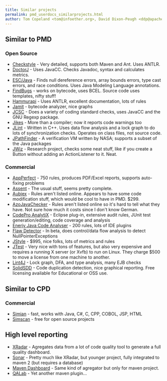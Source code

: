```yaml
---
title: Similar projects
permalink: pmd_userdocs_similarprojects.html
author: Tom Copeland <tom@infoether.org>, David Dixon-Peugh <ddp@apache.org>
---
```


## Similar to PMD

### Open Source

*   <a href="http://checkstyle.sourceforge.net/">Checkstyle</a> - Very detailed, supports both Maven and Ant.
    Uses ANTLR.
*   <a href="http://doctorj.sourceforge.net">DoctorJ</a> - Uses JavaCC.  Checks Javadoc, syntax and calculates metrics.
*   <a href="http://web.archive.org/web/20110721133755/http://kind.ucd.ie/products/opensource/ESCJava2/">ESC/Java</a> -
    Finds null dereference errors, array bounds errors, type cast errors, and race conditions.
    Uses Java Modeling Language annotations.
*   <a href="http://findbugs.sourceforge.net/">FindBugs</a> - works on bytecode, uses BCEL.  Source code uses
    templates, nifty stuff!
*   <a href="http://www.hammurapi.biz/hammurapi-biz/ef/xmenu/hammurapi-group/products/hammurapi/index.html">Hammurapi</a> -
    Uses ANTLR, excellent documentation, lots of rules
*   <a href="http://grothoff.org/christian/xtc/jamit/">Jamit</a> - bytecode analyzer, nice graphs
*   <a href="http://jcsc.sourceforge.net/">JCSC</a> - Does a variety of coding standard checks, uses JavaCC and
    the GNU Regexp package.
*   <a href="http://jikes.sourceforge.net/">Jikes</a> - More than a compiler; now it reports code warnings too
*   <a href="http://jlint.sourceforge.net/">JLint</a> - Written in C++.  Uses data flow analysis and a lock graph to
    do lots of synchronization checks.  Operates on class files, not source code.
*   <a href="http://javapathfinder.sourceforge.net/">JPathFinder</a> - A verification VM written by NASA;
    supports a subset of the Java packages
*   <a href="http://csdl.ics.hawaii.edu/research/jwiz/">JWiz</a> - Research project, checks some neat stuff, like if
    you create a Button without adding an ActionListener to it.  Neat.

### Commercial

*   <a href="http://www.appperfect.com/products/java-code-test.html">AppPerfect</a> - 750 rules,
    produces PDF/Excel reports, supports auto-fixing problems
*   <a href="http://web.archive.org/web/20070227171100/http://www.tcs.com/0_products/assent/assent_rules.htm#java">Assent</a> -
    The usual stuff, seems pretty complete.
*   <a href="http://web.archive.org/web/20060823080607/http://www.alajava.com/aubjex/products.htm">Aubjex</a> -
    Rules aren't listed online.  Appears to have some code modification stuff, which would be cool to have in PMD. $299.
*   <a href="http://www.andiz.de/azosystems/en/index.html">AzoJavaChecker</a> - Rules aren't listed online so it's
    hard to tell what they have.  Not sure how much it costs since I don't know German.
*   <a href="https://developers.google.com/java-dev-tools/codepro/doc/">CodePro AnalytiX</a> -
    Eclipse plug-in, extensive audit rules, JUnit test generation/editing, code coverage and analysis
*   <a href="http://www.enerjy.com/static-analysis.html">Enerjy Java Code Analyser</a> - 200 rules,
    lots of IDE plugins
*   <a href="http://www.excelsior-usa.com/fd.html">Flaw Detector</a> - In beta, does control/data flow analysis
    to detect NullPointerExceptions
*   <a href="http://www.mmsindia.com/jstyle.html">JStyle</a> - $995, nice folks, lots of metrics and rules
*   <a href="http://www.parasoft.com/jsp/products/jtest.jsp">JTest</a> - Very nice with tons of features,
    but also very expensive and requires a running X server (or Xvfb) to run on
    Linux.  They charge $500 to move a license from one machine to another.
*   <a href="http://www.jutils.com/index.html">Lint4J</a> - Lock graph, DFA, and type analysis, many EJB checks
*   <a href="http://www.solidsourceit.com/products/SolidSDD-code-duplication-cloning-analysis.html">SolidSDD</a> - Code
    duplication detection, nice graphical reporting. Free licensing available for Educational or OSS use.


## Similar to CPD

### Commercial

*   <a href="http://www.harukizaemon.com/simian/">Simian</a> - fast, works with Java, C#, C, CPP, COBOL, JSP, HTML
*   <a href="http://blue-edge.bg/download.html">Simscan</a> - free for open source projects

## High level reporting

*   <a href="http://xradar.sourceforge.net">XRadar</a> - Agregates data from a lot of code quality tool to generate
    a full quality dashboard.
*   <a href="http://www.sonarsource.com/">Sonar</a> - Pretty much like XRadar, but younger project, fully integrated
    to maven 2 (but requires a database)
*   <a href="http://mojo.codehaus.org/dashboard-maven-plugin/">Maven Dashboard</a> - Same kind of agregator but
    only for maven project.
*   <a href="http://qalab.sourceforge.net/">QALab</a> - Yet another maven plugin...
